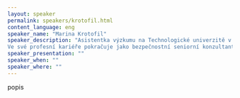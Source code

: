 ```yaml
---
layout: speaker
permalink: speakers/krotofil.html
content_language: eng
speaker_name: "Marina Krotofil"
speaker_description: "Asistentka výzkumu na Technologické univerzitě v Hamburgu (TUHH), na Institutu bezpečnosti v distribuovaných aplikací (SVA) kde Marina vyučuje bezpečnost a pracuje na svém PhD v ICS bezpečnosti pod vedením Prof. Dieter Gollmanna
Ve své profesní kariéře pokračuje jako bezpečnostní seniorní konzultantv Evropské síti pro kybernetickou bezpečnost (ENCS) "
speaker_presentation: ""
speaker_when: ""
speaker_where: ""
---
```


popis
